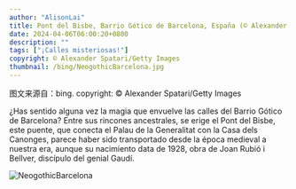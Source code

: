 ```yaml
---
author: "AlisonLai"
title: Pont del Bisbe, Barrio Gótico de Barcelona, España (© Alexander Spatari/Getty Images)
date: 2024-04-06T06:00:20+0800
description: ""
tags: ["¡Calles misteriosas!"]
copyright: © Alexander Spatari/Getty Images
thumbnail: /bing/NeogothicBarcelona.jpg
---
```

图文来源自：bing.  copyright: © Alexander Spatari/Getty Images

¿Has sentido alguna vez la magia que envuelve las calles del Barrio Gótico de Barcelona? Entre sus rincones ancestrales, se erige el Pont del Bisbe, este puente, que conecta el Palau de la Generalitat con la Casa dels Canonges, parece haber sido transportado desde la época medieval a nuestra era, aunque su nacimiento data de 1928, obra de Joan Rubió i Bellver, discípulo del genial Gaudí.

![NeogothicBarcelona](/bing/NeogothicBarcelona.jpg)